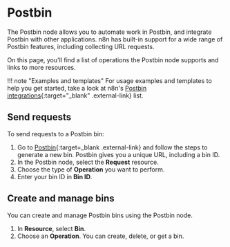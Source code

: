 # Postbin

The Postbin node allows you to automate work in Postbin, and integrate Postbin with other applications. n8n has built-in support for a wide range of Postbin features, including collecting URL requests. 

On this page, you'll find a list of operations the Postbin node supports and links to more resources.


!!! note "Examples and templates"
    For usage examples and templates to help you get started, take a look at n8n's [Postbin integrations](https://n8n.io/integrations/postbin/){:target="_blank" .external-link} list.


## Send requests

To send requests to a Postbin bin:

1. Go to [Postbin](https://www.toptal.com/developers/postbin/){:target=_blank .external-link} and follow the steps to generate a new bin. Postbin gives you a unique URL, including a bin ID.
2. In the Postbin node, select the **Request** resource.
3. Choose the type of **Operation** you want to perform.
4. Enter your bin ID in **Bin ID**.

## Create and manage bins

You can create and manage Postbin bins using the Postbin node. 

1. In **Resource**, select **Bin**.
2. Choose an **Operation**. You can create, delete, or get a bin.
